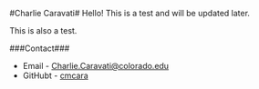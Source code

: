 #Charlie Caravati#
Hello! This is a test and will be updated later.

This is also a test.

###Contact###
* Email - <Charlie.Caravati@colorado.edu>
* GitHubt - [cmcara](https://github.com/cmcara)
